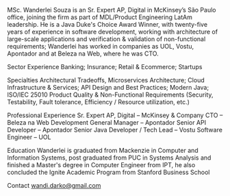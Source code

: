 MSc. Wanderlei Souza is an Sr. Expert AP, Digital in McKinsey’s São Paulo office, joining the firm as part of MDL/Product Engineering LatAm leadership. He is a Java Duke's Choice Award Winner, with twenty-five years of experience in software development, working with architecture of large-scale applications and verification & validation of non-functional requirements; Wanderlei has worked in companies as UOL, Vostu, Apontador and at Beleza na Web, where he was CTO.

Sector Experience 
Banking; Insurance; Retail & Ecommerce; Startups

Specialties 
Architectural Tradeoffs, Microservices Architecture; Cloud Infrastructure & Services; API Design and Best Practices; Modern Java; ISO/IEC 25010 Product Quality & Non-Functional Requirements (Security, Testability, Fault tolerance, Efficiency / Resource utilization, etc.)  

Professional Experience 
Sr. Expert AP, Digital – McKinsey & Company
CTO – Beleza na Web
Development General Manager – Apontador
Senior API Developer – Apontador
Senior Java Developer / Tech Lead – Vostu
Software Engineer – UOL

Education
Wanderlei is graduated from Mackenzie in Computer and Information Systems, post graduated from PUC in Systems Analysis and finished a Master's degree in Computer Engineer from IPT, he also concluded the Ignite Academic Program from Stanford Business School

Contact
wandi.darko@gmail.com
